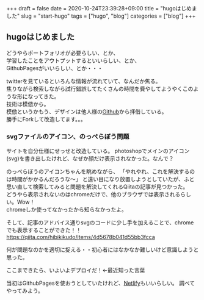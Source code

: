 +++ 
draft = false
date = 2020-10-24T23:39:28+09:00
title = "hugoはじめました"
slug = "start-hugo" 
tags = ["hugo", "blog"]
categories = ["blog"]
+++

## hugoはじめました

どうやらポートフォリオが必要らしい、とか、  
学習したことをアウトプットするといいらしい、とか、  
GithubPagesがいいらしい、とか・・・  

twitterを見ているといろんな情報が流れていて、なんだか焦る。  
焦りながら検索しながら試行錯誤してたくさんの時間を費やしてようやくこのような形になってきた。  
技術は模倣から。  
模倣というかもう、デザインは他人様の[Github](https://www.d-salt.net/)から拝借している。  
勝手にForkして改造してます。。。 

### svgファイルのアイコン、のっぺらぼう問題

サイトを自分仕様にせっせと改造している。
photoshopでメインのアイコン(svg)を書き出したけれど、なぜか顔だけ表示されなかった。なんで？  

のっぺらぼうのアイコンちゃんを眺めながら、
「やれやれ、これを解決するのは時間がかかるんだろうな〜」
と遠い目になり放置しようとしていたが、ふと思い直して検索してみると問題を解決してくれるQiitaの記事が見つかった。  
どうやら表示されないのはchromeだけで、他のブラウザでは表示されるらしい。Wow！  
chromeしか使ってなかったから知らなかったよ。  

そして、記事のアドバイス通りsvgのコードに少し手を加えることで、chromeでも表示することができた！！  
https://qiita.com/hibikikudo/items/4d5678b041d55bb3fcca  

何が問題なのかを適切に捉える・・初心者にはなかなか難しいけど意識しようと思った。  

ここまできたら、いよいよデプロイだ！←最近知った言葉  

当初はGithubPagesを使おうとしていたけれど、[Netlify](https://www.netlify.com)もいいらしい。
調べてやってみよう。  

